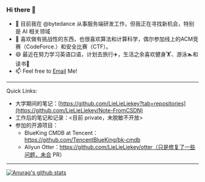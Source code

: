 ### Hi there 👋
- 💼 目前我在 @bytedance 从事服务端研发工作，但我正在寻找新机会，特别是 AI 相关领域
- 🌱 喜欢做有挑战性的东西，也很喜欢算法和计算科学，偶尔参加线上的ACM竞赛（CodeForce.）和安全比赛（CTF）。
- 😄 最近在努力学习英语口语，计划去旅行✈️，生活之余喜欢健身🏋️、游泳🏊和读书📖
- 📫  Feel free to [Email](mailto::ketchupz1999@gmail.com) Me!

----------
Quick Links:
- 大学期间的笔记：[https://github.com/LieLieLiekey?tab=repositories](https://github.com/LieLieLiekey/Note-FromCSDN)
- 工作后的笔记和记录：<目前 private，未脱敏不开放>
- 参加的开源项目：
  - BlueKing CMDB at Tencent： https://github.com/TencentBlueKing/bk-cmdb
  - Aliyun Otter：https://github.com/LieLieLiekey/otter（只是修复了一些问题，未合 PR）

-----------
[![Anurag's github stats](https://github-readme-stats.vercel.app/api?username=LieLieLieKey&show_icons=true&count_private=true&theme=radical)](https://github.com/anuraghazra/github-readme-stats)
<!--
**LieLieLiekey/LieLieLieKey** is a ✨ _special_ ✨ repository because its `README.md` (this file) appears on your GitHub profile.

Here are some ideas to get you started:

- 🔭 I’m currently working on ...
- 🌱 I’m currently learning ...
- 👯 I’m looking to collaborate on ...
- 🤔 I’m looking for help with ...
- 💬 Ask me about ...
- 📫 How to reach me: ...
- 😄 Pronouns: ...
- ⚡ Fun fact: ...
-->
